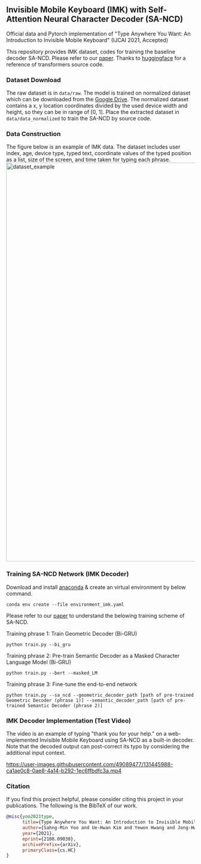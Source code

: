 ## Invisible Mobile Keyboard (IMK) with Self-Attention Neural Character Decoder (SA-NCD)
Official data and Pytorch implementation of "Type Anywhere You Want: An Introduction to Invisible Mobile Keyboard" (IJCAI 2021, Accepted)

This repository provides IMK dataset, codes for training the baseline decoder SA-NCD. Please refer to our [paper](https://www.ijcai.org/proceedings/2021/0242.pdf).
Thanks to [huggingface](https://github.com/huggingface/transformers) for a reference of transformers source code.


### Dataset Download
The raw dataset is in ```data/raw```.
The model is trained on normalized dataset which can be downloaded from the [Google Drive](https://drive.google.com/file/d/1eP2ZnxI1zzvtyyr_iQ_AAnRzyXgV59bI/view?usp=sharing).
The normalized dataset contains a x, y location coordinates divided by the used device width and height, so they can be in range of [0, 1].
Place the extracted dataset in ```data/data_normalized``` to train the SA-NCD by source code.



### Data Construction
The figure below is an example of IMK data. The dataset includes user index, age, device type, typed text, coordinate values of the typed position as a list, size of the screen, and time taken for typing each phrase.
<img width="1065" alt="dataset_example" src="https://user-images.githubusercontent.com/49089477/131512388-4878434c-f14b-4fa2-b46e-eae2347b4c86.png">



### Training SA-NCD Network (IMK Decoder)
Download and install [anaconda](https://docs.anaconda.com/anaconda/install/linux/) & create an virtual environment by below command.
```
conda env create --file environment_imk.yaml
```

Please refer to our [paper](https://www.ijcai.org/proceedings/2021/0242.pdf) to understand the belowing training scheme of SA-NCD.

Training phrase 1: Train Geometric Decoder (Bi-GRU)
```
python train.py --bi_gru 
```

Training phrase 2: Pre-train Semantic Decoder as a Masked Character Language Model (Bi-GRU)
```
python train.py --bert --masked_LM
```

Training phrase 3: Fine-tune the end-to-end network
```
python train.py --sa_ncd --geometric_decoder_path [path of pre-trained Geometric Decoder (phrase 1)] --semantic_decoder_path [path of pre-trained Semantic Decoder (phrase 2)]
```

### IMK Decoder Implementation (Test Video)
The video is an example of typing "thank you for your help." on a web-implemented Invisible Mobile Keyboard using SA-NCD as a built-in decoder. Note that the decoded output can post-correct its typo by considering the additional input context.

https://user-images.githubusercontent.com/49089477/131445988-ca1ae0c8-0ae8-4a14-b292-1ec6ffbdfc3a.mp4


### Citation
If you find this project helpful, please consider citing this project in your publications. The following is the BibTeX of our work.

```bibtex
@misc{yoo2021type,
      title={Type Anywhere You Want: An Introduction to Invisible Mobile Keyboard}, 
      author={Sahng-Min Yoo and Ue-Hwan Kim and Yewon Hwang and Jong-Hwan Kim},
      year={2021},
      eprint={2108.09030},
      archivePrefix={arXiv},
      primaryClass={cs.HC}
}
```
